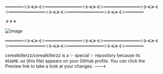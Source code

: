 ══════⊹⊱≼≽⊰⊹════════════⊹⊱≼≽⊰⊹════════════⊹⊱≼≽⊰⊹════════════⊹⊱≼≽⊰⊹════════════⊹⊱≼≽⊰⊹══════

⚜︎⚜︎⚜︎

![image](https://github.com/user-attachments/assets/c3b3dfa9-0385-4a20-96da-9bedcf996230)



══════⊹⊱≼≽⊰⊹════════════⊹⊱≼≽⊰⊹════════════⊹⊱≼≽⊰⊹════════════⊹⊱≼≽⊰⊹════════════⊹⊱≼≽⊰⊹══════

cerealkillerzz/cerealkillerzz is a ✨ special ✨ repository because its `README.md` (this file) appears on your GitHub profile.
You can click the Preview link to take a look at your changes.
--->

